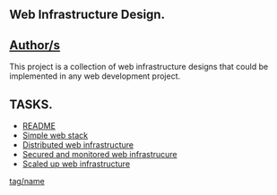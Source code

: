 Web Infrastructure Design.
--------------------------
[Author/s](AUTHORS.md)
----


This project is a collection of web infrastructure designs that could be implemented in any web development project.

TASKS.
------
* [README](README.md)
* [Simple web stack](0-simple_web_stack.md)
* [Distributed web infrastructure](1-distributed_web_infrastructure.md)
* [Secured and monitored web infrastrucure](2-secured_and_monitored_web_infrastructure.md)
* [Scaled up web infrastructure](3-scale_up.md)




[tag/name](link_goes_here)
